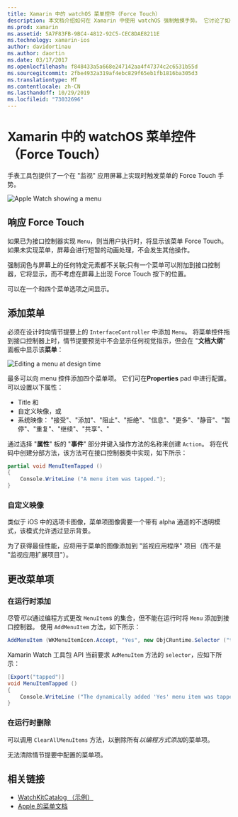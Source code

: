 ```yaml
---
title: Xamarin 中的 watchOS 菜单控件（Force Touch）
description: 本文档介绍如何在 Xamarin 中使用 watchOS 强制触摸手势。 它讨论了如何响应强制触控、如何添加菜单以及如何更改菜单项。
ms.prod: xamarin
ms.assetid: 5A7F83FB-9BC4-4812-92C5-CEC8DAE8211E
ms.technology: xamarin-ios
author: davidortinau
ms.author: daortin
ms.date: 03/17/2017
ms.openlocfilehash: f848433a5a668e247142aa4f47374c2c6531b55d
ms.sourcegitcommit: 2fbe4932a319af4ebc829f65eb1fb1816ba305d3
ms.translationtype: MT
ms.contentlocale: zh-CN
ms.lasthandoff: 10/29/2019
ms.locfileid: "73032696"
---
```

# <a name="watchos-menu-control-force-touch-in-xamarin"></a>Xamarin 中的 watchOS 菜单控件（Force Touch）

手表工具包提供了一个在 "监视" 应用屏幕上实现时触发菜单的 Force Touch 手势。

![](menu-images/menu.png "Apple Watch showing a menu")
<!-- watch image courtesy of http://infinitapps.com/bezel/ -->

## <a name="responding-to-force-touch"></a>响应 Force Touch

如果已为接口控制器实现 `Menu`，则当用户执行时，将显示该菜单 Force Touch。 如果未实现菜单，屏幕会进行短暂的动画处理，不会发生其他操作。

强制润色与屏幕上的任何特定元素都不关联;只有一个菜单可以附加到接口控制器，它将显示，而不考虑在屏幕上出现 Force Touch 按下的位置。

可以在一个和四个菜单选项之间显示。

## <a name="adding-a-menu"></a>添加菜单

必须在设计时向情节提要上的 `InterfaceController` 中添加 `Menu`。 将菜单控件拖到接口控制器上时，情节提要预览中不会显示任何视觉指示，但会在 "**文档大纲**" 面板中显示该**菜单**：

![](menu-images/menu-action.png "Editing a menu at design time")

最多可以向 menu 控件添加四个菜单项。 它们可在**Properties** pad 中进行配置。 可以设置以下属性：

- Title 和
- 自定义映像，或
- 系统映像： "接受"、"添加"、"阻止"、"拒绝"、"信息"、"更多"、"静音"、"暂停"、"重复"、"继续"、"共享"、"

通过选择 "**属性**" 板的 "**事件**" 部分并键入操作方法的名称来创建 `Action`。 将在代码中创建分部方法，该方法可在接口控制器类中实现，如下所示：

```csharp
partial void MenuItemTapped ()
{
    Console.WriteLine ("A menu item was tapped.");
}
```

### <a name="custom-images"></a>自定义映像

类似于 iOS 中的选项卡图像，菜单项图像需要一个带有 alpha 通道的不透明模式，该模式允许透过显示背景。

为了获得最佳性能，应将用于菜单的图像添加到 "监视应用程序" 项目（而不是 "监视应用扩展项目"）。

## <a name="changing-the-menu-items"></a>更改菜单项

<!--
### Design Time Items

Menu items added the storyboard can be shown and hidden programmatically.
-->

### <a name="adding-at-runtime"></a>在运行时添加

尽管*可以*通过编程方式更改 `MenuItem`s 的集合，但不能在运行时将 `Menu` 添加到接口控制器。
使用 `AddMenuItem` 方法，如下所示：

```csharp
AddMenuItem (WKMenuItemIcon.Accept, "Yes", new ObjCRuntime.Selector ("tapped"));
```

Xamarin Watch 工具包 API 当前要求 `AdMenuItem` 方法的 `selector`，应如下所示：

```csharp
[Export("tapped")]
void MenuItemTapped ()
{
    Console.WriteLine ("The dynamically added 'Yes' menu item was tapped.");
}
```

### <a name="removing-at-runtime"></a>在运行时删除

可以调用 `ClearAllMenuItems` 方法，以删除所有*以编程方式添加*的菜单项。

无法清除情节提要中配置的菜单项。

## <a name="related-links"></a>相关链接

- [WatchKitCatalog （示例）](https://docs.microsoft.com/samples/xamarin/ios-samples/watchos-watchkitcatalog)
- [Apple 的菜单文档](https://developer.apple.com/library/prerelease/ios/documentation/General/Conceptual/WatchKitProgrammingGuide/Menus.html)
